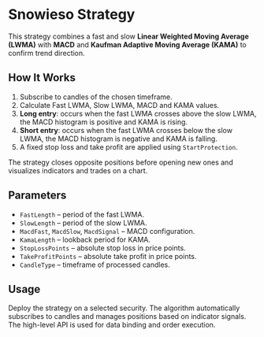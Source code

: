# Snowieso Strategy

This strategy combines a fast and slow **Linear Weighted Moving Average (LWMA)** with **MACD** and **Kaufman Adaptive Moving Average (KAMA)** to confirm trend direction.

## How It Works
1. Subscribe to candles of the chosen timeframe.
2. Calculate Fast LWMA, Slow LWMA, MACD and KAMA values.
3. **Long entry**: occurs when the fast LWMA crosses above the slow LWMA, the MACD histogram is positive and KAMA is rising.
4. **Short entry**: occurs when the fast LWMA crosses below the slow LWMA, the MACD histogram is negative and KAMA is falling.
5. A fixed stop loss and take profit are applied using `StartProtection`.

The strategy closes opposite positions before opening new ones and visualizes indicators and trades on a chart.

## Parameters
- `FastLength` – period of the fast LWMA.
- `SlowLength` – period of the slow LWMA.
- `MacdFast`, `MacdSlow`, `MacdSignal` – MACD configuration.
- `KamaLength` – lookback period for KAMA.
- `StopLossPoints` – absolute stop loss in price points.
- `TakeProfitPoints` – absolute take profit in price points.
- `CandleType` – timeframe of processed candles.

## Usage
Deploy the strategy on a selected security. The algorithm automatically subscribes to candles and manages positions based on indicator signals. The high-level API is used for data binding and order execution.
